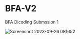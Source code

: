 # BFA-V2
BFA Dicoding Submssion 1

![Screenshot 2023-09-26 081652](https://github.com/fellis-cp/BFA-V2/assets/60042724/6c19f28f-62a4-47c1-b467-fb87317e9f5c)

 
